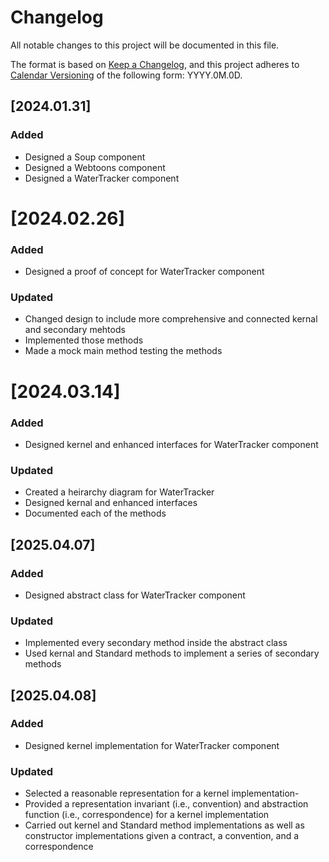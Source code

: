 # Changelog

All notable changes to this project will be documented in this file.

The format is based on [Keep a Changelog](https://keepachangelog.com/en/1.1.0/),
and this project adheres to [Calendar Versioning](https://calver.org/) of
the following form: YYYY.0M.0D.

## [2024.01.31]

### Added

- Designed a Soup component
- Designed a Webtoons component
- Designed a WaterTracker component

# [2024.02.26]

### Added

- Designed a proof of concept for WaterTracker component

### Updated

- Changed design to include more comprehensive and connected kernal and secondary mehtods
- Implemented those methods
- Made a mock main method testing the methods

# [2024.03.14]

### Added

- Designed kernel and enhanced interfaces for WaterTracker component

### Updated

- Created a heirarchy diagram for WaterTracker
- Designed kernal and enhanced interfaces
- Documented each of the methods

## [2025.04.07]

### Added

- Designed abstract class for WaterTracker component

### Updated

- Implemented every secondary method inside the abstract class
- Used kernal and Standard methods to implement a series of secondary methods

## [2025.04.08]

### Added

- Designed kernel implementation for WaterTracker component

### Updated

- Selected a reasonable representation for a kernel implementation-
- Provided a representation invariant (i.e., convention) and abstraction
   function (i.e., correspondence) for a kernel implementation
- Carried out kernel and Standard method implementations as well as constructor
   implementations given a contract, a convention, and a correspondence
